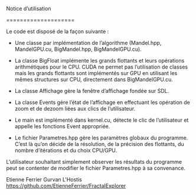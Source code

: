 ﻿Notice d’utilisation

====================



Le code est disposé de la façon suivante :

- Une classe par implémentation de l’algorithme (Mandel.hpp, MandelGPU.cu, BigMandel.hpp, BigMandelGPU.cu).

- La classe BigFloat implémente les grands flottants et leurs opérations arithmétiques pour le CPU. CUDA ne permet pas l’utilisation de classes mais les grands flottants sont implémentés sur GPU en utilisant les mêmes structures sur CPU, directement dans BigMandelGPU.cu.

- La classe Affichage gère la fenêtre d’affichage fondée sur SDL.

- La classe Events gère l’état de l’affichage en effectuant les opération de zoom et de dezoom liées aux clics de l’utilisateur.

- Le main est implémenté dans kernel.cu, détecte le clic de l’utilisateur et appelle les fonctions Event appropriée.

- Le fichier Parametres.hpp gère les paramètres globaux du programme. C’est là qu’on décide de la résolution, de la précision des flottants, du nombre d’itérations et du choix CPU/GPU. 



L’utilisateur souhaitant simplement observer les résultats du programme peut se contenter de modifier le fichier Parametres.hpp à sa convenance.


Etienne Ferrier
Gurvan L'Hostis
https://github.com/EtienneFerrier/FractalExplorer